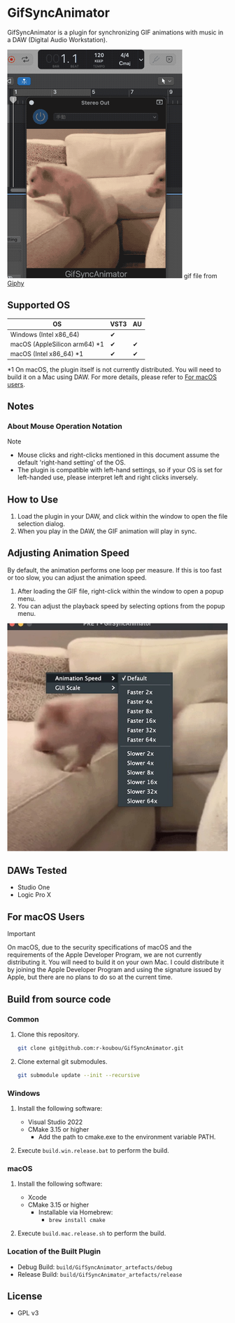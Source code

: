 GifSyncAnimator
=======================

GifSyncAnimator is a plugin for synchronizing GIF animations with music in a DAW (Digital Audio Workstation).

![demo](./docs/readme_files/demo.gif)
gif file from [Giphy](https://giphy.com/gifs/party-pizza-pizza58e2a1c2e81a0281819863-Ub8XEam5vXbMY)

## Supported OS

| OS                            | VST3 | AU  |
| ----------------------------- | ---- | --- |
| Windows (Intel x86_64)        | ✔   |     |
| macOS (AppleSilicon arm64) *1 | ✔   | ✔  |
| macOS (Intel x86_64) *1       | ✔   | ✔  |

*1 On macOS, the plugin itself is not currently distributed.
You will need to build it on a Mac using DAW. For more details, please refer to [For macOS users](#for_mac_users).

## Notes

### About Mouse Operation Notation

> [!NOTE]
> - Mouse clicks and right-clicks mentioned in this document assume the default 'right-hand setting' of the OS.
> - The plugin is compatible with left-hand settings, so if your OS is set for left-handed use, please interpret left and right clicks inversely.

## How to Use

1. Load the plugin in your DAW, and click within the window to open the file selection dialog.
2. When you play in the DAW, the GIF animation will play in sync.

## Adjusting Animation Speed

By default, the animation performs one loop per measure. If this is too fast or too slow, you can adjust the animation speed.

1. After loading the GIF file, right-click within the window to open a popup menu.
2. You can adjust the playback speed by selecting options from the popup menu.

![popup_menu](./docs/readme_files/popup_animation.jpg)

## DAWs Tested

- Studio One
- Logic Pro X

<a id="for_mac_users"></a>

## For macOS Users

> [!IMPORTANT]
> On macOS, due to the security specifications of macOS and the requirements of the Apple Developer Program, we are not currently distributing it. You will need to build it on your own Mac.
> I could distribute it by joining the Apple Developer Program and using the signature issued by Apple, but there are no plans to do so at the current time.

## Build from source code

### Common

1. Clone this repository.

   ```bash
   git clone git@github.com:r-koubou/GifSyncAnimator.git
   ```

2. Clone external git submodules.

   ```bash
   git submodule update --init --recursive
   ```

### Windows

1. Install the following software:
   - Visual Studio 2022
   - CMake 3.15 or higher
     - Add the path to cmake.exe to the environment variable PATH.

2. Execute `build.win.release.bat` to perform the build.

### macOS

1. Install the following software:
   - Xcode
   - CMake 3.15 or higher
     - Installable via Homebrew:
       - `brew install cmake`

2. Execute `build.mac.release.sh` to perform the build.

### Location of the Built Plugin

- Debug Build: `build/GifSyncAnimator_artefacts/debug`
- Release Build: `build/GifSyncAnimator_artefacts/release`

## License

- GPL v3
